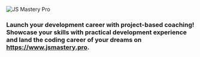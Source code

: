 ![JS Mastery Pro](https://i.ibb.co/gPcY7xd/GitHub.png)

### Launch your development career with project-based coaching! Showcase your skills with practical development experience and land the coding career of your dreams on https://www.jsmastery.pro.
